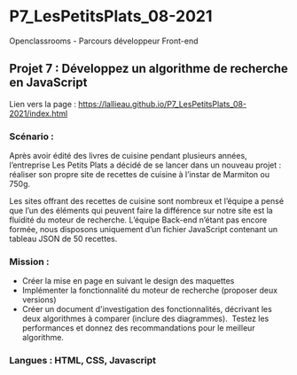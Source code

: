 # P7_LesPetitsPlats_08-2021

Openclassrooms - Parcours développeur Front-end

## Projet 7 : Développez un algorithme de recherche en JavaScript

Lien vers la page : https://lallieau.github.io/P7_LesPetitsPlats_08-2021/index.html

### Scénario : 
Après avoir édité des livres de cuisine pendant plusieurs années, l’entreprise Les Petits Plats a décidé de se lancer dans un nouveau projet : réaliser son propre site de recettes de cuisine à l’instar de Marmiton ou 750g. 

Les sites offrant des recettes de cuisine sont nombreux et l’équipe a pensé que l’un des éléments qui peuvent faire la différence sur notre site est la fluidité du moteur de recherche. L’équipe Back-end n’étant pas encore formée, nous disposons uniquement d’un fichier JavaScript contenant un tableau JSON de 50 recettes. 

### Mission : 
* Créer la mise en page en suivant le design des maquettes
* Implémenter la fonctionnalité du moteur de recherche (proposer deux versions)
* Créer un document d'investigation des fonctionnalités, décrivant les deux algorithmes à comparer (inclure des diagrammes).  Testez les performances et donnez des recommandations pour le meilleur algorithme.

### Langues :  HTML, CSS, Javascript
